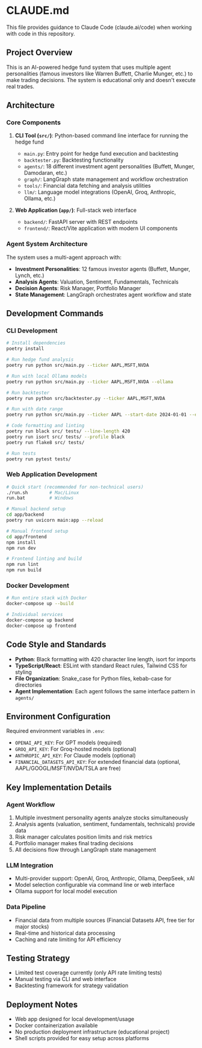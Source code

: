 # CLAUDE.md

This file provides guidance to Claude Code (claude.ai/code) when working with code in this repository.

## Project Overview

This is an AI-powered hedge fund system that uses multiple agent personalities (famous investors like Warren Buffett, Charlie Munger, etc.) to make trading decisions. The system is educational only and doesn't execute real trades.

## Architecture

### Core Components

1. **CLI Tool (`src/`)**: Python-based command line interface for running the hedge fund
   - `main.py`: Entry point for hedge fund execution and backtesting
   - `backtester.py`: Backtesting functionality
   - `agents/`: 18 different investment agent personalities (Buffett, Munger, Damodaran, etc.)
   - `graph/`: LangGraph state management and workflow orchestration
   - `tools/`: Financial data fetching and analysis utilities
   - `llm/`: Language model integrations (OpenAI, Groq, Anthropic, Ollama, etc.)

2. **Web Application (`app/`)**: Full-stack web interface
   - `backend/`: FastAPI server with REST endpoints
   - `frontend/`: React/Vite application with modern UI components

### Agent System Architecture

The system uses a multi-agent approach with:
- **Investment Personalities**: 12 famous investor agents (Buffett, Munger, Lynch, etc.)
- **Analysis Agents**: Valuation, Sentiment, Fundamentals, Technicals
- **Decision Agents**: Risk Manager, Portfolio Manager
- **State Management**: LangGraph orchestrates agent workflow and state

## Development Commands

### CLI Development
```bash
# Install dependencies
poetry install

# Run hedge fund analysis
poetry run python src/main.py --ticker AAPL,MSFT,NVDA

# Run with local Ollama models
poetry run python src/main.py --ticker AAPL,MSFT,NVDA --ollama

# Run backtester
poetry run python src/backtester.py --ticker AAPL,MSFT,NVDA

# Run with date range
poetry run python src/main.py --ticker AAPL --start-date 2024-01-01 --end-date 2024-03-01

# Code formatting and linting
poetry run black src/ tests/ --line-length 420
poetry run isort src/ tests/ --profile black
poetry run flake8 src/ tests/

# Run tests
poetry run pytest tests/
```

### Web Application Development
```bash
# Quick start (recommended for non-technical users)
./run.sh        # Mac/Linux
run.bat         # Windows

# Manual backend setup
cd app/backend
poetry run uvicorn main:app --reload

# Manual frontend setup  
cd app/frontend
npm install
npm run dev

# Frontend linting and build
npm run lint
npm run build
```

### Docker Development
```bash
# Run entire stack with Docker
docker-compose up --build

# Individual services
docker-compose up backend
docker-compose up frontend
```

## Code Style and Standards

- **Python**: Black formatting with 420 character line length, isort for imports
- **TypeScript/React**: ESLint with standard React rules, Tailwind CSS for styling
- **File Organization**: Snake_case for Python files, kebab-case for directories
- **Agent Implementation**: Each agent follows the same interface pattern in `agents/`

## Environment Configuration

Required environment variables in `.env`:
- `OPENAI_API_KEY`: For GPT models (required)
- `GROQ_API_KEY`: For Groq-hosted models (optional)
- `ANTHROPIC_API_KEY`: For Claude models (optional)
- `FINANCIAL_DATASETS_API_KEY`: For extended financial data (optional, AAPL/GOOGL/MSFT/NVDA/TSLA are free)

## Key Implementation Details

### Agent Workflow
1. Multiple investment personality agents analyze stocks simultaneously
2. Analysis agents (valuation, sentiment, fundamentals, technicals) provide data
3. Risk manager calculates position limits and risk metrics
4. Portfolio manager makes final trading decisions
5. All decisions flow through LangGraph state management

### LLM Integration
- Multi-provider support: OpenAI, Groq, Anthropic, Ollama, DeepSeek, xAI
- Model selection configurable via command line or web interface
- Ollama support for local model execution

### Data Pipeline
- Financial data from multiple sources (Financial Datasets API, free tier for major stocks)
- Real-time and historical data processing
- Caching and rate limiting for API efficiency

## Testing Strategy

- Limited test coverage currently (only API rate limiting tests)
- Manual testing via CLI and web interface
- Backtesting framework for strategy validation

## Deployment Notes

- Web app designed for local development/usage
- Docker containerization available
- No production deployment infrastructure (educational project)
- Shell scripts provided for easy setup across platforms